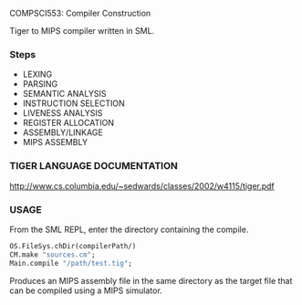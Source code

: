 COMPSCI553: Compiler Construction

Tiger to MIPS compiler written in SML.  

###  Steps

- LEXING
- PARSING
- SEMANTIC ANALYSIS
- INSTRUCTION SELECTION
- LIVENESS ANALYSIS
- REGISTER ALLOCATION
- ASSEMBLY/LINKAGE
- MIPS ASSEMBLY

###  TIGER LANGUAGE DOCUMENTATION

http://www.cs.columbia.edu/~sedwards/classes/2002/w4115/tiger.pdf

###  USAGE

From the SML REPL, enter the directory containing the compile. 

```sml
OS.FileSys.chDir(compilerPath/)
CM.make "sources.cm";
Main.compile "/path/test.tig";
```

Produces an MIPS assembly file in the same directory as the target file that can be compiled using a MIPS simulator.
